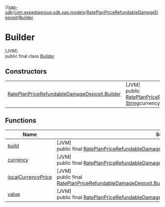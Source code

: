 //[xap-sdk](../../../../index.md)/[com.expediagroup.sdk.xap.models](../../index.md)/[RatePlanPriceRefundableDamageDeposit](../index.md)/[Builder](index.md)

# Builder

[JVM]\
public final class [Builder](index.md)

## Constructors

| | |
|---|---|
| [RatePlanPriceRefundableDamageDeposit.Builder](-rate-plan-price-refundable-damage-deposit.-builder.md) | [JVM]<br>public [RatePlanPriceRefundableDamageDeposit.Builder](index.md)[RatePlanPriceRefundableDamageDeposit.Builder](-rate-plan-price-refundable-damage-deposit.-builder.md)([String](https://docs.oracle.com/javase/8/docs/api/java/lang/String.html)value, [String](https://docs.oracle.com/javase/8/docs/api/java/lang/String.html)currency, [Money](../../-money/index.md)localCurrencyPrice) |

## Functions

| Name | Summary |
|---|---|
| [build](build.md) | [JVM]<br>public final [RatePlanPriceRefundableDamageDeposit](../index.md)[build](build.md)() |
| [currency](currency.md) | [JVM]<br>public final [RatePlanPriceRefundableDamageDeposit.Builder](index.md)[currency](currency.md)([String](https://docs.oracle.com/javase/8/docs/api/java/lang/String.html)currency) |
| [localCurrencyPrice](local-currency-price.md) | [JVM]<br>public final [RatePlanPriceRefundableDamageDeposit.Builder](index.md)[localCurrencyPrice](local-currency-price.md)([Money](../../-money/index.md)localCurrencyPrice) |
| [value](value.md) | [JVM]<br>public final [RatePlanPriceRefundableDamageDeposit.Builder](index.md)[value](value.md)([String](https://docs.oracle.com/javase/8/docs/api/java/lang/String.html)value) |
